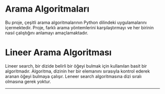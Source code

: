 # Arama Algoritmaları

Bu proje, çeşitli arama algoritmalarının Python dilindeki uygulamalarını içermektedir. Proje, farklı arama yöntemlerini karşılaştırmayı ve her birinin nasıl çalıştığını anlamayı amaçlamaktadır.

# Lineer Arama Algoritması

Lineer search, bir dizide belirli bir öğeyi bulmak için kullanılan basit bir algoritmadır. Algoritma, dizinin her bir elemanını sırasıyla kontrol ederek aranan öğeyi bulmaya çalışır. Leneer search algoritmasına dizi sıralı olmasına gerek yoktur.

***
